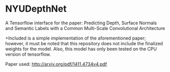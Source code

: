 # NYUDepthNet
A Tensorflow interface for the paper: Predicting Depth, Surface Normals and Semantic Labels with a Common Multi-Scale Convolutional Architecture

+Included is a simple implementation of the aforementioned paper; however, it must be noted that this repository does not include the finalized weights for the model. Also, this model has only been tested on the CPU version of tensorflow.

Paper used: http://arxiv.org/pdf/1411.4734v4.pdf
